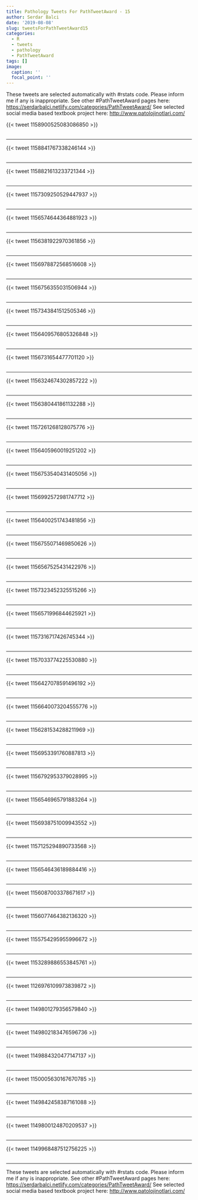 ```yaml
---
title: Pathology Tweets For PathTweetAward - 15
author: Serdar Balci
date: '2019-08-08'
slug: tweetsForPathTweetAward15
categories:
  - R
  - tweets
  - pathology
  - PathTweetAward
tags: []
image:
  caption: ''
  focal_point: ''
---
```



These tweets are selected automatically with #rstats code. Please inform me if any is inappropriate.
See other #PathTweetAward pages here: https://serdarbalci.netlify.com/categories/PathTweetAward/ 
See selected social media based textbook project here: http://www.patolojinotlari.com/

{{< tweet 1158900525083086850 >}}
<br>
<br>
<hr>
{{< tweet 1158841767338246144 >}}
<br>
<br>
<hr>
{{< tweet 1158821613233721344 >}}
<br>
<br>
<hr>
{{< tweet 1157309250529447937 >}}
<br>
<br>
<hr>
{{< tweet 1156574644364881923 >}}
<br>
<br>
<hr>
{{< tweet 1156381922970361856 >}}
<br>
<br>
<hr>
{{< tweet 1156978872568516608 >}}
<br>
<br>
<hr>
{{< tweet 1156756355031506944 >}}
<br>
<br>
<hr>
{{< tweet 1157343841512505346 >}}
<br>
<br>
<hr>
{{< tweet 1156409576805326848 >}}
<br>
<br>
<hr>
{{< tweet 1156731654477701120 >}}
<br>
<br>
<hr>
{{< tweet 1156324674302857222 >}}
<br>
<br>
<hr>
{{< tweet 1156380441861132288 >}}
<br>
<br>
<hr>
{{< tweet 1157261268128075776 >}}
<br>
<br>
<hr>
{{< tweet 1156405960019251202 >}}
<br>
<br>
<hr>
{{< tweet 1156753540431405056 >}}
<br>
<br>
<hr>
{{< tweet 1156992572981747712 >}}
<br>
<br>
<hr>
{{< tweet 1156400251743481856 >}}
<br>
<br>
<hr>
{{< tweet 1156755071469850626 >}}
<br>
<br>
<hr>
{{< tweet 1156567525431422976 >}}
<br>
<br>
<hr>
{{< tweet 1157323452325515266 >}}
<br>
<br>
<hr>
{{< tweet 1156571996844625921 >}}
<br>
<br>
<hr>
{{< tweet 1157316717426745344 >}}
<br>
<br>
<hr>
{{< tweet 1157033774225530880 >}}
<br>
<br>
<hr>
{{< tweet 1156427078591496192 >}}
<br>
<br>
<hr>
{{< tweet 1156640073204555776 >}}
<br>
<br>
<hr>
{{< tweet 1156281534288211969 >}}
<br>
<br>
<hr>
{{< tweet 1156953391760887813 >}}
<br>
<br>
<hr>
{{< tweet 1156792953379028995 >}}
<br>
<br>
<hr>
{{< tweet 1156546965791883264 >}}
<br>
<br>
<hr>
{{< tweet 1156938751009943552 >}}
<br>
<br>
<hr>
{{< tweet 1157125294890733568 >}}
<br>
<br>
<hr>
{{< tweet 1156546436189884416 >}}
<br>
<br>
<hr>
{{< tweet 1156087003378671617 >}}
<br>
<br>
<hr>
{{< tweet 1156077464382136320 >}}
<br>
<br>
<hr>
{{< tweet 1155754295955996672 >}}
<br>
<br>
<hr>
{{< tweet 1153289886553845761 >}}
<br>
<br>
<hr>
{{< tweet 1126976109973839872 >}}
<br>
<br>
<hr>
{{< tweet 1149801279356579840 >}}
<br>
<br>
<hr>
{{< tweet 1149802183476596736 >}}
<br>
<br>
<hr>
{{< tweet 1149884320477147137 >}}
<br>
<br>
<hr>
{{< tweet 1150005630167670785 >}}
<br>
<br>
<hr>
{{< tweet 1149842458387161088 >}}
<br>
<br>
<hr>
{{< tweet 1149800124870209537 >}}
<br>
<br>
<hr>
{{< tweet 1149968487512756225 >}}
<br>
<br>
<hr>


These tweets are selected automatically with #rstats code. Please inform me if any is inappropriate.
See other #PathTweetAward pages here: https://serdarbalci.netlify.com/categories/PathTweetAward/ 
See selected social media based textbook project here: http://www.patolojinotlari.com/
